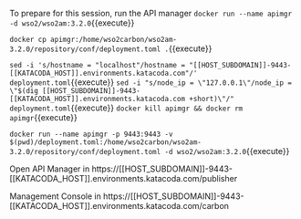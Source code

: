 To prepare for this session, run the API manager
`docker run --name apimgr -d wso2/wso2am:3.2.0`{{execute}}

`docker cp apimgr:/home/wso2carbon/wso2am-3.2.0/repository/conf/deployment.toml .`{{execute}}

`sed -i 's/hostname = "localhost"/hostname = "[[HOST_SUBDOMAIN]]-9443-[[KATACODA_HOST]].environments.katacoda.com"/' deployment.toml`{{execute}}
`sed -i "s/node_ip = \"127.0.0.1\"/node_ip = \"$(dig [[HOST_SUBDOMAIN]]-9443-[[KATACODA_HOST]].environments.katacoda.com +short)\"/" deployment.toml`{{execute}}
`docker kill apimgr && docker rm apimgr`{{execute}}

`docker run --name apimgr -p 9443:9443 -v $(pwd)/deployment.toml:/home/wso2carbon/wso2am-3.2.0/repository/conf/deployment.toml -d wso2/wso2am:3.2.0`{{execute}}


Open API Manager in 
https://[[HOST_SUBDOMAIN]]-9443-[[KATACODA_HOST]].environments.katacoda.com/publisher

Management Console in 
https://[[HOST_SUBDOMAIN]]-9443-[[KATACODA_HOST]].environments.katacoda.com/carbon
